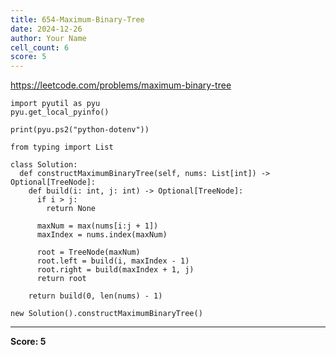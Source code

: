 ```yaml
---
title: 654-Maximum-Binary-Tree
date: 2024-12-26
author: Your Name
cell_count: 6
score: 5
---
```


https://leetcode.com/problems/maximum-binary-tree


```
import pyutil as pyu
pyu.get_local_pyinfo()
```


```
print(pyu.ps2("python-dotenv"))
```


```
from typing import List
```


```
class Solution:
  def constructMaximumBinaryTree(self, nums: List[int]) -> Optional[TreeNode]:
    def build(i: int, j: int) -> Optional[TreeNode]:
      if i > j:
        return None

      maxNum = max(nums[i:j + 1])
      maxIndex = nums.index(maxNum)

      root = TreeNode(maxNum)
      root.left = build(i, maxIndex - 1)
      root.right = build(maxIndex + 1, j)
      return root

    return build(0, len(nums) - 1)
```


```
new Solution().constructMaximumBinaryTree()
```


---
**Score: 5**